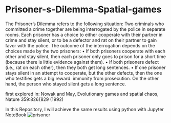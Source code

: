 # Prisoner-s-Dilemma-Spatial-games
The Prisoner’s Dilemma refers to the following situation: Two criminals who committed a crime
together are being interrogated by the police in separate rooms. Each prisoner has a choice to
either cooperate with their partner in crime and stay silent, or to be a defector and rat on their
partner to gain favor with the police. The outcome of the interrogation depends on the choices
made by the two prisoners:
• If both prisoners cooperate with each other and stay silent, then each prisoner only goes to
prison for a short time (because there is little evidence against them).
• If both prisoners defect (i.e., rat on each other), then they both get long sentences.
• If one prisoner stays silent in an attempt to cooperate, but the other defects, then the one
who testifies gets a big reward: immunity from prosecution. On the other hand, the person
who stayed silent gets a long sentence.

first explored in:
Nowak and May, Evolutionary games and spatial chaos, Nature 359:826{829 (1992)

In this Repository, I will achieve the same results using python with Jupyter NoteBook
![prisoner](https://user-images.githubusercontent.com/57718520/133750198-d5e5da29-f4b9-47de-a9d3-a655d23717b5.png)
